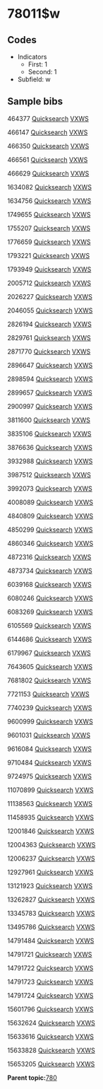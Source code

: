 # 78011$w

## Codes

-   Indicators
    -   First: 1
    -   Second: 1
-   Subfield: w

## Sample bibs

464377 [Quicksearch](https://search.library.yale.edu/catalog/464377) [VXWS](http://prodorbis.library.yale.edu:7014/vxws/GetHoldingsService?bibId=464377)

466147 [Quicksearch](https://search.library.yale.edu/catalog/466147) [VXWS](http://prodorbis.library.yale.edu:7014/vxws/GetHoldingsService?bibId=466147)

466350 [Quicksearch](https://search.library.yale.edu/catalog/466350) [VXWS](http://prodorbis.library.yale.edu:7014/vxws/GetHoldingsService?bibId=466350)

466561 [Quicksearch](https://search.library.yale.edu/catalog/466561) [VXWS](http://prodorbis.library.yale.edu:7014/vxws/GetHoldingsService?bibId=466561)

466629 [Quicksearch](https://search.library.yale.edu/catalog/466629) [VXWS](http://prodorbis.library.yale.edu:7014/vxws/GetHoldingsService?bibId=466629)

1634082 [Quicksearch](https://search.library.yale.edu/catalog/1634082) [VXWS](http://prodorbis.library.yale.edu:7014/vxws/GetHoldingsService?bibId=1634082)

1634756 [Quicksearch](https://search.library.yale.edu/catalog/1634756) [VXWS](http://prodorbis.library.yale.edu:7014/vxws/GetHoldingsService?bibId=1634756)

1749655 [Quicksearch](https://search.library.yale.edu/catalog/1749655) [VXWS](http://prodorbis.library.yale.edu:7014/vxws/GetHoldingsService?bibId=1749655)

1755207 [Quicksearch](https://search.library.yale.edu/catalog/1755207) [VXWS](http://prodorbis.library.yale.edu:7014/vxws/GetHoldingsService?bibId=1755207)

1776659 [Quicksearch](https://search.library.yale.edu/catalog/1776659) [VXWS](http://prodorbis.library.yale.edu:7014/vxws/GetHoldingsService?bibId=1776659)

1793221 [Quicksearch](https://search.library.yale.edu/catalog/1793221) [VXWS](http://prodorbis.library.yale.edu:7014/vxws/GetHoldingsService?bibId=1793221)

1793949 [Quicksearch](https://search.library.yale.edu/catalog/1793949) [VXWS](http://prodorbis.library.yale.edu:7014/vxws/GetHoldingsService?bibId=1793949)

2005712 [Quicksearch](https://search.library.yale.edu/catalog/2005712) [VXWS](http://prodorbis.library.yale.edu:7014/vxws/GetHoldingsService?bibId=2005712)

2026227 [Quicksearch](https://search.library.yale.edu/catalog/2026227) [VXWS](http://prodorbis.library.yale.edu:7014/vxws/GetHoldingsService?bibId=2026227)

2046055 [Quicksearch](https://search.library.yale.edu/catalog/2046055) [VXWS](http://prodorbis.library.yale.edu:7014/vxws/GetHoldingsService?bibId=2046055)

2826194 [Quicksearch](https://search.library.yale.edu/catalog/2826194) [VXWS](http://prodorbis.library.yale.edu:7014/vxws/GetHoldingsService?bibId=2826194)

2829761 [Quicksearch](https://search.library.yale.edu/catalog/2829761) [VXWS](http://prodorbis.library.yale.edu:7014/vxws/GetHoldingsService?bibId=2829761)

2871770 [Quicksearch](https://search.library.yale.edu/catalog/2871770) [VXWS](http://prodorbis.library.yale.edu:7014/vxws/GetHoldingsService?bibId=2871770)

2896647 [Quicksearch](https://search.library.yale.edu/catalog/2896647) [VXWS](http://prodorbis.library.yale.edu:7014/vxws/GetHoldingsService?bibId=2896647)

2898594 [Quicksearch](https://search.library.yale.edu/catalog/2898594) [VXWS](http://prodorbis.library.yale.edu:7014/vxws/GetHoldingsService?bibId=2898594)

2899657 [Quicksearch](https://search.library.yale.edu/catalog/2899657) [VXWS](http://prodorbis.library.yale.edu:7014/vxws/GetHoldingsService?bibId=2899657)

2900997 [Quicksearch](https://search.library.yale.edu/catalog/2900997) [VXWS](http://prodorbis.library.yale.edu:7014/vxws/GetHoldingsService?bibId=2900997)

3811600 [Quicksearch](https://search.library.yale.edu/catalog/3811600) [VXWS](http://prodorbis.library.yale.edu:7014/vxws/GetHoldingsService?bibId=3811600)

3835106 [Quicksearch](https://search.library.yale.edu/catalog/3835106) [VXWS](http://prodorbis.library.yale.edu:7014/vxws/GetHoldingsService?bibId=3835106)

3876636 [Quicksearch](https://search.library.yale.edu/catalog/3876636) [VXWS](http://prodorbis.library.yale.edu:7014/vxws/GetHoldingsService?bibId=3876636)

3932988 [Quicksearch](https://search.library.yale.edu/catalog/3932988) [VXWS](http://prodorbis.library.yale.edu:7014/vxws/GetHoldingsService?bibId=3932988)

3987512 [Quicksearch](https://search.library.yale.edu/catalog/3987512) [VXWS](http://prodorbis.library.yale.edu:7014/vxws/GetHoldingsService?bibId=3987512)

3992073 [Quicksearch](https://search.library.yale.edu/catalog/3992073) [VXWS](http://prodorbis.library.yale.edu:7014/vxws/GetHoldingsService?bibId=3992073)

4008089 [Quicksearch](https://search.library.yale.edu/catalog/4008089) [VXWS](http://prodorbis.library.yale.edu:7014/vxws/GetHoldingsService?bibId=4008089)

4840809 [Quicksearch](https://search.library.yale.edu/catalog/4840809) [VXWS](http://prodorbis.library.yale.edu:7014/vxws/GetHoldingsService?bibId=4840809)

4850299 [Quicksearch](https://search.library.yale.edu/catalog/4850299) [VXWS](http://prodorbis.library.yale.edu:7014/vxws/GetHoldingsService?bibId=4850299)

4860346 [Quicksearch](https://search.library.yale.edu/catalog/4860346) [VXWS](http://prodorbis.library.yale.edu:7014/vxws/GetHoldingsService?bibId=4860346)

4872316 [Quicksearch](https://search.library.yale.edu/catalog/4872316) [VXWS](http://prodorbis.library.yale.edu:7014/vxws/GetHoldingsService?bibId=4872316)

4873734 [Quicksearch](https://search.library.yale.edu/catalog/4873734) [VXWS](http://prodorbis.library.yale.edu:7014/vxws/GetHoldingsService?bibId=4873734)

6039168 [Quicksearch](https://search.library.yale.edu/catalog/6039168) [VXWS](http://prodorbis.library.yale.edu:7014/vxws/GetHoldingsService?bibId=6039168)

6080246 [Quicksearch](https://search.library.yale.edu/catalog/6080246) [VXWS](http://prodorbis.library.yale.edu:7014/vxws/GetHoldingsService?bibId=6080246)

6083269 [Quicksearch](https://search.library.yale.edu/catalog/6083269) [VXWS](http://prodorbis.library.yale.edu:7014/vxws/GetHoldingsService?bibId=6083269)

6105569 [Quicksearch](https://search.library.yale.edu/catalog/6105569) [VXWS](http://prodorbis.library.yale.edu:7014/vxws/GetHoldingsService?bibId=6105569)

6144686 [Quicksearch](https://search.library.yale.edu/catalog/6144686) [VXWS](http://prodorbis.library.yale.edu:7014/vxws/GetHoldingsService?bibId=6144686)

6179967 [Quicksearch](https://search.library.yale.edu/catalog/6179967) [VXWS](http://prodorbis.library.yale.edu:7014/vxws/GetHoldingsService?bibId=6179967)

7643605 [Quicksearch](https://search.library.yale.edu/catalog/7643605) [VXWS](http://prodorbis.library.yale.edu:7014/vxws/GetHoldingsService?bibId=7643605)

7681802 [Quicksearch](https://search.library.yale.edu/catalog/7681802) [VXWS](http://prodorbis.library.yale.edu:7014/vxws/GetHoldingsService?bibId=7681802)

7721153 [Quicksearch](https://search.library.yale.edu/catalog/7721153) [VXWS](http://prodorbis.library.yale.edu:7014/vxws/GetHoldingsService?bibId=7721153)

7740239 [Quicksearch](https://search.library.yale.edu/catalog/7740239) [VXWS](http://prodorbis.library.yale.edu:7014/vxws/GetHoldingsService?bibId=7740239)

9600999 [Quicksearch](https://search.library.yale.edu/catalog/9600999) [VXWS](http://prodorbis.library.yale.edu:7014/vxws/GetHoldingsService?bibId=9600999)

9601031 [Quicksearch](https://search.library.yale.edu/catalog/9601031) [VXWS](http://prodorbis.library.yale.edu:7014/vxws/GetHoldingsService?bibId=9601031)

9616084 [Quicksearch](https://search.library.yale.edu/catalog/9616084) [VXWS](http://prodorbis.library.yale.edu:7014/vxws/GetHoldingsService?bibId=9616084)

9710484 [Quicksearch](https://search.library.yale.edu/catalog/9710484) [VXWS](http://prodorbis.library.yale.edu:7014/vxws/GetHoldingsService?bibId=9710484)

9724975 [Quicksearch](https://search.library.yale.edu/catalog/9724975) [VXWS](http://prodorbis.library.yale.edu:7014/vxws/GetHoldingsService?bibId=9724975)

11070899 [Quicksearch](https://search.library.yale.edu/catalog/11070899) [VXWS](http://prodorbis.library.yale.edu:7014/vxws/GetHoldingsService?bibId=11070899)

11138563 [Quicksearch](https://search.library.yale.edu/catalog/11138563) [VXWS](http://prodorbis.library.yale.edu:7014/vxws/GetHoldingsService?bibId=11138563)

11458935 [Quicksearch](https://search.library.yale.edu/catalog/11458935) [VXWS](http://prodorbis.library.yale.edu:7014/vxws/GetHoldingsService?bibId=11458935)

12001846 [Quicksearch](https://search.library.yale.edu/catalog/12001846) [VXWS](http://prodorbis.library.yale.edu:7014/vxws/GetHoldingsService?bibId=12001846)

12004363 [Quicksearch](https://search.library.yale.edu/catalog/12004363) [VXWS](http://prodorbis.library.yale.edu:7014/vxws/GetHoldingsService?bibId=12004363)

12006237 [Quicksearch](https://search.library.yale.edu/catalog/12006237) [VXWS](http://prodorbis.library.yale.edu:7014/vxws/GetHoldingsService?bibId=12006237)

12927961 [Quicksearch](https://search.library.yale.edu/catalog/12927961) [VXWS](http://prodorbis.library.yale.edu:7014/vxws/GetHoldingsService?bibId=12927961)

13121923 [Quicksearch](https://search.library.yale.edu/catalog/13121923) [VXWS](http://prodorbis.library.yale.edu:7014/vxws/GetHoldingsService?bibId=13121923)

13262827 [Quicksearch](https://search.library.yale.edu/catalog/13262827) [VXWS](http://prodorbis.library.yale.edu:7014/vxws/GetHoldingsService?bibId=13262827)

13345783 [Quicksearch](https://search.library.yale.edu/catalog/13345783) [VXWS](http://prodorbis.library.yale.edu:7014/vxws/GetHoldingsService?bibId=13345783)

13495786 [Quicksearch](https://search.library.yale.edu/catalog/13495786) [VXWS](http://prodorbis.library.yale.edu:7014/vxws/GetHoldingsService?bibId=13495786)

14791484 [Quicksearch](https://search.library.yale.edu/catalog/14791484) [VXWS](http://prodorbis.library.yale.edu:7014/vxws/GetHoldingsService?bibId=14791484)

14791721 [Quicksearch](https://search.library.yale.edu/catalog/14791721) [VXWS](http://prodorbis.library.yale.edu:7014/vxws/GetHoldingsService?bibId=14791721)

14791722 [Quicksearch](https://search.library.yale.edu/catalog/14791722) [VXWS](http://prodorbis.library.yale.edu:7014/vxws/GetHoldingsService?bibId=14791722)

14791723 [Quicksearch](https://search.library.yale.edu/catalog/14791723) [VXWS](http://prodorbis.library.yale.edu:7014/vxws/GetHoldingsService?bibId=14791723)

14791724 [Quicksearch](https://search.library.yale.edu/catalog/14791724) [VXWS](http://prodorbis.library.yale.edu:7014/vxws/GetHoldingsService?bibId=14791724)

15601796 [Quicksearch](https://search.library.yale.edu/catalog/15601796) [VXWS](http://prodorbis.library.yale.edu:7014/vxws/GetHoldingsService?bibId=15601796)

15632624 [Quicksearch](https://search.library.yale.edu/catalog/15632624) [VXWS](http://prodorbis.library.yale.edu:7014/vxws/GetHoldingsService?bibId=15632624)

15633616 [Quicksearch](https://search.library.yale.edu/catalog/15633616) [VXWS](http://prodorbis.library.yale.edu:7014/vxws/GetHoldingsService?bibId=15633616)

15633828 [Quicksearch](https://search.library.yale.edu/catalog/15633828) [VXWS](http://prodorbis.library.yale.edu:7014/vxws/GetHoldingsService?bibId=15633828)

15653205 [Quicksearch](https://search.library.yale.edu/catalog/15653205) [VXWS](http://prodorbis.library.yale.edu:7014/vxws/GetHoldingsService?bibId=15653205)

**Parent topic:**[780](../../tags/780/780.md)

